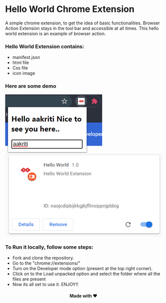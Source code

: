 # Hello World Chrome Extension
<p> A simple chrome extension, to get the idea of basic functionalities. Browser Action Extension stays in the tool bar and accessible at all times. This hello world extension is an example of browser action. </p>

<h3> Hello World Extension contains: </h3>
<ul>
<li>manifest.json</li>
<li>html file</li>
<li>Css file</li>
<li>icon image</li>
</ul>
<h3> Here are some demo </h3>
<img src="demo1.png" style="vertical-align:middle">
<br>
<img src="demo2.png" style="vertical-align:middle">
<h3> To Run it locally, follow some steps: </h3>
<ul>
<li>Fork and clone the repository.</li>
<li>Go to the "chrome://extensions/"</li>
<li>Turn on the Developer mode option (present at the top right corner).</li>
<li>Click on to the Load unpacked option and select the folder where all the files are present </li>
<li>Now its all set to use it. ENJOY!!</li>
</ul> 

<h4 style="text-align:center"> Made with ❤ <h4>
